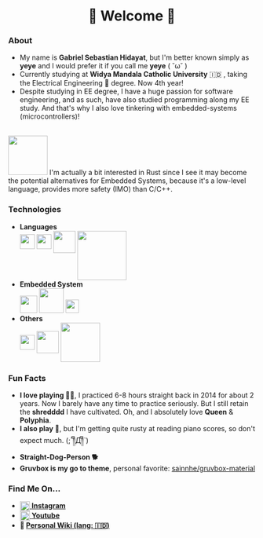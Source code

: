 <body>
  <h1 align='center'>🍌 Welcome 🍌</h1>
  
  <h3>About</h3>
  <ul>
    <li>
        My name is <strong>Gabriel Sebastian Hidayat</strong>, 
        but I'm better known simply as
        <strong>yeye</strong> and I would prefer it if you
        call me <strong>yeye</strong> ( ˘ω˘ )
    </li>
    <li>
        Currently studying at <strong>Widya Mandala Catholic University</strong> 🇮🇩
        , taking the Electrical Engineering 🤖 degree. Now 4th year!</li>
    </li>
    <li>
        Despite studying in EE degree, I have a huge passion for software engineering, and
        as such, have also studied programming along my EE study. And that's why I also
        love tinkering with embedded-systems (microcontrollers)!<br><br>
    </li>
  </ul>
  <img src="https://www.rustacean.net/assets/rustacean-flat-happy.png" width='80px' align='bottom' alt=""/>
  I'm actually a bit interested in Rust since I see it may become the potential
  alternatives for Embedded Systems, because it's a low-level language, provides
  more safety (IMO) than C/C++.
  
  <h3>Technologies</h3>
  <ul>
    <li><strong>Languages</strong><br>
        <img src="https://upload.wikimedia.org/wikipedia/commons/thumb/1/18/C_Programming_Language.svg/1200px-C_Programming_Language.svg.png" width='30px' align='middle' alt=""/> 
        <img src="https://upload.wikimedia.org/wikipedia/commons/thumb/1/18/ISO_C%2B%2B_Logo.svg/1200px-ISO_C%2B%2B_Logo.svg.png" width='30px' align='middle' alt=""/>
        <img src="https://www.python.org/static/opengraph-icon-200x200.png" width='45px' align='middle' alt=""/>
        <img src="https://www.freepnglogos.com/uploads/html5-logo-png/html5-logo-devextreme-multi-purpose-controls-html-javascript-3.png" width='100px' align='top' alt=""/>
    </li>
    <li><strong>Embedded System</strong><br>
      <img src="https://upload.wikimedia.org/wikipedia/commons/thumb/8/87/Arduino_Logo.svg/1024px-Arduino_Logo.svg.png" width='35px' alt=""/>
      <img src="https://upload.wikimedia.org/wikipedia/commons/thumb/9/96/Avr_logo.svg/1200px-Avr_logo.svg.png" width='50px'alt=""/>
      <img src="https://cdn.platformio.org/images/platformio-logo.17fdc3bc.png" width='27px'  alt=""/>
    </li>
    <li><strong>Others</strong><br>
      <img src="https://upload.wikimedia.org/wikipedia/commons/thumb/3/3a/Neovim-mark.svg/1200px-Neovim-mark.svg.png" width='30px' align='middle' alt=""/>
      <img src="https://upload.wikimedia.org/wikipedia/commons/thumb/c/cf/Lua-Logo.svg/1200px-Lua-Logo.svg.png" width='45px' align='middle' alt="" style='margin-right: 0;'/>
      <img src="https://logos-world.net/wp-content/uploads/2020/09/Linux-Logo-1996-present.png" width='80px' align='middle' alt="" style='margin-left: 0; padding-left: 0;'/>
    </li>
  </ul>

  
  <h3>Fun Facts</h3>
  <ul>
    <li>
      <strong>I love playing  🎸🔥</strong>,
      I practiced 6-8 hours straight back in 2014 for about 2 years. Now I barely have
      any time to practice seriously. But I still retain the 
      <strong>shredddd</strong> I have cultivated. Oh, and I
      absolutely love <strong>Queen</strong>
      & <strong>Polyphia</strong>.
    </li>
    <li>
      <strong>I also play 🎹</strong>, but I'm getting quite
      rusty at reading piano scores, so don't expect much. (;´༎ຶД༎ຶ`)
    </li>
    <li>
      <strong>Straight-Dog-Person 🐕</strong>
    </li>
    <li>
      <strong>Gruvbox is my go to theme</strong>, personal favorite: 
      <a href='https://github.com/sainnhe/gruvbox-material'>sainnhe/gruvbox-material</a>
    </li>
  
  </ul>

  
  <h3>Find Me On...</h3>
  <ul>
    <li>
      <a href="https://instagram.com/yeyee32/" target="_blank">
        <img src="https://upload.wikimedia.org/wikipedia/commons/thumb/a/a5/Instagram_icon.png/2048px-Instagram_icon.png" 
          width='20px'
          align='top'
          alt=""/>
      <strong>Instagram</strong>
    </li>
    <li>
      <a href="https://www.youtube.com/channel/UCrdZkuwgLivjnvlNvWJtQEA" target="_blank">
      <img src="https://w7.pngwing.com/pngs/936/468/png-transparent-youtube-logo-youtube-logo-computer-icons-subscribe-angle-rectangle-airplane.png" width='20px' align='top' alt=""/>
      <strong>Youtube</strong>
      </a>
    </li>
    <li>
      <strong>
        📖   <a href="https://yeyee2901.github.io/my-wiki/" target="_blank">Personal Wiki (lang: 🇮🇩)</a>
      </strong>
    </li>
    
  </ul>
  
  <!-- Github status API -->
  <div>
    <img src="https://github-readme-stats.vercel.app/api/top-langs/?username=yeyee2901&show_icons=true&theme=gruvbox&langs_count=8&hide=vim snippet,cmake,smarty,html" alt=""/>
  </div>
  
</body>
